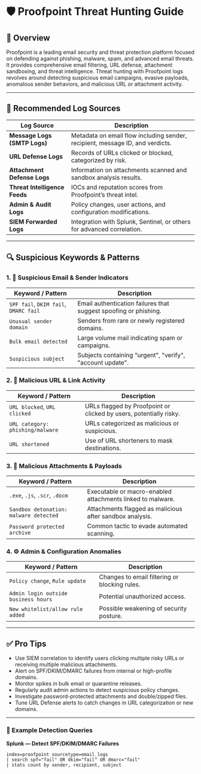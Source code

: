 # 🛡️ Proofpoint Threat Hunting Guide

## 📌 Overview

Proofpoint is a leading email security and threat protection platform focused on defending against phishing, malware, spam, and advanced email threats. It provides comprehensive email filtering, URL defense, attachment sandboxing, and threat intelligence. Threat hunting with Proofpoint logs revolves around detecting suspicious email campaigns, evasive payloads, anomalous sender behaviors, and malicious URL or attachment activity.

---

## 📂 Recommended Log Sources

| Log Source                      | Description |
|--------------------------------|-------------|
| **Message Logs (SMTP Logs)**   | Metadata on email flow including sender, recipient, message ID, and verdicts. |
| **URL Defense Logs**           | Records of URLs clicked or blocked, categorized by risk. |
| **Attachment Defense Logs**    | Information on attachments scanned and sandbox analysis results. |
| **Threat Intelligence Feeds**  | IOCs and reputation scores from Proofpoint’s threat intel. |
| **Admin & Audit Logs**         | Policy changes, user actions, and configuration modifications. |
| **SIEM Forwarded Logs**        | Integration with Splunk, Sentinel, or others for advanced correlation. |

---

## 🔍 Suspicious Keywords & Patterns

### 1. 📨 Suspicious Email & Sender Indicators

| Keyword / Pattern                   | Description |
|-----------------------------------|-------------|
| `SPF fail`, `DKIM fail`, `DMARC fail` | Email authentication failures that suggest spoofing or phishing. |
| `Unusual sender domain`            | Senders from rare or newly registered domains. |
| `Bulk email detected`              | Large volume mail indicating spam or campaigns. |
| `Suspicious subject`               | Subjects containing "urgent", "verify", "account update". |

### 2. 🔗 Malicious URL & Link Activity

| Keyword / Pattern                   | Description |
|-----------------------------------|-------------|
| `URL blocked`, `URL clicked`       | URLs flagged by Proofpoint or clicked by users, potentially risky. |
| `URL category: phishing/malware`   | URLs categorized as malicious or suspicious. |
| `URL shortened`                    | Use of URL shorteners to mask destinations. |

### 3. 📎 Malicious Attachments & Payloads

| Keyword / Pattern                   | Description |
|-----------------------------------|-------------|
| `.exe`, `.js`, `.scr`, `.docm`     | Executable or macro-enabled attachments linked to malware. |
| `Sandbox detonation: malware detected` | Attachments flagged as malicious after sandbox analysis. |
| `Password protected archive`       | Common tactic to evade automated scanning. |

### 4. ⚙️ Admin & Configuration Anomalies

| Keyword / Pattern                   | Description |
|-----------------------------------|-------------|
| `Policy change`, `Rule update`     | Changes to email filtering or blocking rules. |
| `Admin login outside business hours` | Potential unauthorized access. |
| `New whitelist/allow rule added`   | Possible weakening of security posture. |

---

## ✅ Pro Tips

- Use SIEM correlation to identify users clicking multiple risky URLs or receiving multiple malicious attachments.
- Alert on SPF/DKIM/DMARC failures from internal or high-profile domains.
- Monitor spikes in bulk email or quarantine releases.
- Regularly audit admin actions to detect suspicious policy changes.
- Investigate password-protected attachments and double/zipped files.
- Tune URL Defense alerts to catch changes in URL categorization or new domains.

---

### 🔧 Example Detection Queries

**Splunk — Detect SPF/DKIM/DMARC Failures**  
```spl
index=proofpoint sourcetype=email_logs
| search spf="fail" OR dkim="fail" OR dmarc="fail"
| stats count by sender, recipient, subject
